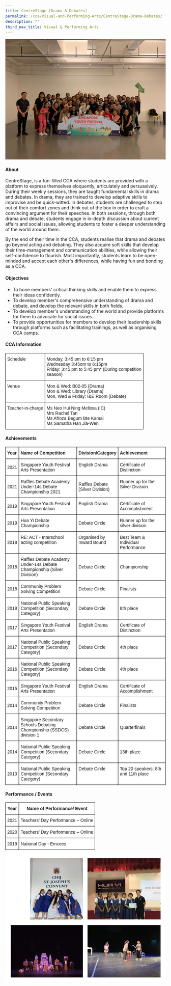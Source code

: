 ```yaml
---
title: CentreStage (Drama & Debates)
permalink: /cca/Visual-and-Performing-Arts/CentreStage-Drama-Debates/
description: ""
third_nav_title: Visual & Performing Arts
---
```

![](/images/CCA/Visual%20&%20Performing%20Arts/CentreStage%20(Drama%20&%20Debates)/C1.jpg)

#### **About**


CentreStage, is a fun-filled CCA where students are provided with a platform to express themselves eloquently, articulately and persuasively. During their weekly sessions, they are taught fundamental skills in drama and debates. In drama, they are trained to develop adaptive skills to improvise and be quick-witted. In debates, students are challenged to step out of their comfort zones and think out of the box in order to craft a convincing argument for their speeches. In both sessions, through both drama and debate, students engage in in-depth discussion about current affairs and social issues, allowing students to foster a deeper understanding of the world around them.

By the end of their time in the CCA, students realise that drama and debates go beyond acting and debating. They also acquire soft skills that develop their time-management and communication abilities, while allowing their self-confidence to flourish. Most importantly, students learn to be open-minded and accept each other's differences, while having fun and bonding as a CCA.

#### **Objectives**


*   To hone members' critical thinking skills and enable them to express their ideas confidently.
*   To develop member's comprehensive understanding of drama and debate, and develop the relevant skills in both fields.
*   To develop member's understanding of the world and provide platforms for them to advocate for social issues.
*   To provide opportunities for members to develop their leadership skills through platforms such as facilitating trainings, as well as organising CCA camps.

#### **CCA Information**


<style type="text/css">
.tg  {border-collapse:collapse;border-spacing:0;}
.tg td{border-color:black;border-style:solid;border-width:1px;font-family:Arial, sans-serif;font-size:14px;
  overflow:hidden;padding:10px 5px;word-break:normal;}
.tg th{border-color:black;border-style:solid;border-width:1px;font-family:Arial, sans-serif;font-size:14px;
  font-weight:normal;overflow:hidden;padding:10px 5px;word-break:normal;}
.tg .tg-ktyi{background-color:#FFF;text-align:left;vertical-align:top}
</style>
<table class="tg">
<thead>
  <tr>
    <th class="tg-ktyi">Schedule<br></th>
    <th class="tg-ktyi">Monday, 3:45 pm to 6:15 pm<br>Wednesday 3:45om to 6:15pm<br>Friday: 3:45 pm to 5:45 pm* (During competition<br>season)</th>
  </tr>
</thead>
<tbody>
  <tr>
    <td class="tg-ktyi">Venue<br></td>
    <td class="tg-ktyi">Mon &amp; Wed: B02-05 (Drama)<br>Mon &amp; Wed: Library (Drama)<br>Mon, Wed &amp; Friday: I&amp;E Room (Debate) </td>
  </tr>
  <tr>
    <td class="tg-ktyi">Teacher-in-charge<br></td>
    <td class="tg-ktyi">Ms Neo Hui Ning Melissa (IC)<br>Mrs Rachel Tan<br>Ms Afroza Begum Bte Kamal<br>Ms Samatha Han Jia-Wen</td>
  </tr>
</tbody>
</table>

#### **Achievements**


<style type="text/css">
.tg  {border-collapse:collapse;border-spacing:0;}
.tg td{border-color:black;border-style:solid;border-width:1px;font-family:Arial, sans-serif;font-size:14px;
  overflow:hidden;padding:10px 5px;word-break:normal;}
.tg th{border-color:black;border-style:solid;border-width:1px;font-family:Arial, sans-serif;font-size:14px;
  font-weight:normal;overflow:hidden;padding:10px 5px;word-break:normal;}
.tg .tg-dgl5{background-color:#FFF;font-weight:bold;text-align:left;vertical-align:top}
.tg .tg-zr06{background-color:#FFF;text-align:left;vertical-align:middle}
.tg .tg-ktyi{background-color:#FFF;text-align:left;vertical-align:top}
</style>
<table class="tg">
<thead>
  <tr>
    <th class="tg-dgl5">Year<br></th>
    <th class="tg-dgl5">Name of Competition<br></th>
    <th class="tg-dgl5">Division/Category<br></th>
    <th class="tg-dgl5">Achievement<br></th>
  </tr>
</thead>
<tbody>
  <tr>
    <td class="tg-zr06">2021</td>
    <td class="tg-zr06">Singapore Youth Festival Arts Presentation</td>
    <td class="tg-zr06">English Drama<br><br></td>
    <td class="tg-zr06">Certificate of Distinction<br> </td>
  </tr>
  <tr>
    <td class="tg-zr06">2021</td>
    <td class="tg-zr06">Raffles Debate Academy<br>Under-14s Debate<br>Championship 2021</td>
    <td class="tg-zr06">Raffles Debate<br>(Silver Division)</td>
    <td class="tg-ktyi">Runner up for the Silver Division </td>
  </tr>
  <tr>
    <td class="tg-zr06">2019<br></td>
    <td class="tg-ktyi">Singapore Youth Festival Arts Presentation<br></td>
    <td class="tg-ktyi">English Drama<br></td>
    <td class="tg-ktyi">Certificate of<br>Accomplishment<br></td>
  </tr>
  <tr>
    <td class="tg-zr06">2019</td>
    <td class="tg-zr06">Hua Yi Debate Championship</td>
    <td class="tg-zr06">Debate Circle </td>
    <td class="tg-ktyi">Runner up for the silver division </td>
  </tr>
  <tr>
    <td class="tg-zr06">2018<br></td>
    <td class="tg-ktyi">RE: ACT - Interschool acting competition<br></td>
    <td class="tg-ktyi">Organised by<br>Inward Bound<br></td>
    <td class="tg-ktyi">Best Team &amp; Individual Performance<br></td>
  </tr>
  <tr>
    <td class="tg-zr06">2018</td>
    <td class="tg-zr06">Raffles Debate Academy<br>Under-14s Debate<br>Championship (Silver<br>Division)</td>
    <td class="tg-zr06">Debate Circle </td>
    <td class="tg-zr06">Championship </td>
  </tr>
  <tr>
    <td class="tg-zr06">2018</td>
    <td class="tg-zr06">Community Problem Solving Competition  </td>
    <td class="tg-zr06">Debate Circle </td>
    <td class="tg-zr06">Finalists </td>
  </tr>
  <tr>
    <td class="tg-zr06">2018 </td>
    <td class="tg-zr06">National Public Speaking Competition (Secondary Category)</td>
    <td class="tg-zr06">Debate Circle</td>
    <td class="tg-zr06">8th place </td>
  </tr>
  <tr>
    <td class="tg-zr06">2017<br></td>
    <td class="tg-ktyi">Singapore Youth Festival<br>Arts Presentation<br></td>
    <td class="tg-ktyi">English Drama<br></td>
    <td class="tg-ktyi">Certificate of Distinction<br></td>
  </tr>
  <tr>
    <td class="tg-zr06">2017</td>
    <td class="tg-zr06">National Public Speaking Competition (Secondary Category) </td>
    <td class="tg-zr06">Debate Circle </td>
    <td class="tg-zr06">4th place </td>
  </tr>
  <tr>
    <td class="tg-zr06">2016</td>
    <td class="tg-zr06">National Public Speaking Competition (Secondary Category)</td>
    <td class="tg-zr06">Debate Circle</td>
    <td class="tg-zr06">4th place </td>
  </tr>
  <tr>
    <td class="tg-zr06">2015<br></td>
    <td class="tg-ktyi">Singapore Youth Festival<br>Arts Presentation<br></td>
    <td class="tg-ktyi">English Drama<br></td>
    <td class="tg-ktyi">Certificate of<br>Accomplishment<br></td>
  </tr>
  <tr>
    <td class="tg-zr06">2014 </td>
    <td class="tg-zr06">Community Problem<br>Solving Competition</td>
    <td class="tg-zr06">Debate Circle </td>
    <td class="tg-zr06">Finalists </td>
  </tr>
  <tr>
    <td class="tg-zr06">2014</td>
    <td class="tg-zr06">Singapore Secondary<br>Schools Debating<br>Championship (SSDCS)<br>division 1</td>
    <td class="tg-zr06">Debate Circle </td>
    <td class="tg-zr06">Quarterfinals</td>
  </tr>
  <tr>
    <td class="tg-zr06">2014</td>
    <td class="tg-zr06">National Public Speaking Competition (Secondary Category)</td>
    <td class="tg-zr06">Debate Circle </td>
    <td class="tg-zr06">13th place</td>
  </tr>
  <tr>
    <td class="tg-zr06">2013<br></td>
    <td class="tg-ktyi">National Public Speaking Competition (Secondary Category)<br></td>
    <td class="tg-ktyi">Debate Circle<br></td>
    <td class="tg-ktyi">Top 20 speakers:  8th<br>and 11th place</td>
  </tr>
</tbody>
</table>

#### **Performance / Events**


<style type="text/css">
.tg  {border-collapse:collapse;border-spacing:0;}
.tg td{border-color:black;border-style:solid;border-width:1px;font-family:Arial, sans-serif;font-size:14px;
  overflow:hidden;padding:10px 5px;word-break:normal;}
.tg th{border-color:black;border-style:solid;border-width:1px;font-family:Arial, sans-serif;font-size:14px;
  font-weight:normal;overflow:hidden;padding:10px 5px;word-break:normal;}
.tg .tg-9hzb{background-color:#FFF;font-weight:bold;text-align:center;vertical-align:top}
.tg .tg-f4yw{background-color:#FFF;text-align:center;vertical-align:middle}
.tg .tg-zr06{background-color:#FFF;text-align:left;vertical-align:middle}
</style>
<table class="tg">
<thead>
  <tr>
    <th class="tg-9hzb">Year<br></th>
    <th class="tg-9hzb">Name of Performance/ Event<br></th>
  </tr>
</thead>
<tbody>
  <tr>
    <td class="tg-f4yw">2021<br></td>
    <td class="tg-zr06">Teachers’ Day Performance – Online<br></td>
  </tr>
  <tr>
    <td class="tg-f4yw">2020<br></td>
    <td class="tg-zr06">Teachers’ Day Performance – Online<br></td>
  </tr>
  <tr>
    <td class="tg-f4yw">2019</td>
    <td class="tg-zr06">National Day - Emcees</td>
  </tr>
</tbody>
</table>

  
![](/images/CCA/Visual%20&%20Performing%20Arts/CentreStage%20(Drama%20&%20Debates)/C2.png)
